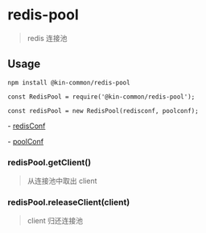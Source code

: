# redis-pool

> redis 连接池

## Usage

    npm install @kin-common/redis-pool

    const RedisPool = require('@kin-common/redis-pool');

    const redisPool = new RedisPool(redisconf, poolconf);

\- [redisConf](https://github.com/NodeRedis/node_redis#options-object-properties)

\- [poolConf](https://github.com/coopernurse/node-pool#createpool)

### redisPool.getClient()

> 从连接池中取出 client

### redisPool.releaseClient(client)

> client 归还连接池
